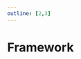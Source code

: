 ```yaml
---
outline: [2,3]
---
```

# Framework 

<!--@include: ./autodoc/autodoc_framework_bridge_functions.md#group_3-->

